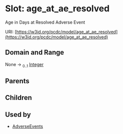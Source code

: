 
# Slot: age_at_ae_resolved


Age in Days at Resolved Adverse Event

URI: [https://w3id.org/pcdc/model/age_at_ae_resolved](https://w3id.org/pcdc/model/age_at_ae_resolved)


## Domain and Range

None &#8594;  <sub>0..1</sub> [Integer](types/Integer.md)

## Parents


## Children


## Used by

 * [AdverseEvents](AdverseEvents.md)
